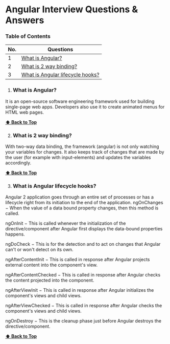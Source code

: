 # Angular Interview Questions & Answers
### Table of Contents

| No. | Questions |
| --- | --------- |
|1  | [What is Angular?](#what-is-angular) |
|2  | [What is 2 way binding?](#what-is-2-way-binding) |
|3  | [What is Angular lifecycle hooks?](#what-is-angular-lifecycle-hook) |


    
1. ### What is Angular?
 It is an open-source software engineering framework used for building single-page web apps. Developers also use it to create animated menus for HTML web pages.


   **[⬆ Back to Top](#table-of-contents)**
   
2. ### What is 2 way binding?
With two-way data binding, the framework (angular) is not only watching your variables for changes. It also keeps track of changes that are made by the user (for example with input-elements) and updates the variables accordingly.


**[⬆ Back to Top](#table-of-contents)**

3. ### What is Angular lifecycle hooks?
Angular 2 application goes through an entire set of processes or has a lifecycle right from its initiation to the end of the application.
ngOnChanges − When the value of a data bound property changes, then this method is called.

ngOnInit − This is called whenever the initialization of the directive/component after Angular first displays the data-bound properties happens.

ngDoCheck − This is for the detection and to act on changes that Angular can't or won't detect on its own.

ngAfterContentInit − This is called in response after Angular projects external content into the component's view.

ngAfterContentChecked − This is called in response after Angular checks the content projected into the component.

ngAfterViewInit − This is called in response after Angular initializes the component's views and child views.

ngAfterViewChecked − This is called in response after Angular checks the component's views and child views.

ngOnDestroy − This is the cleanup phase just before Angular destroys the directive/component.


**[⬆ Back to Top](#table-of-contents)**



